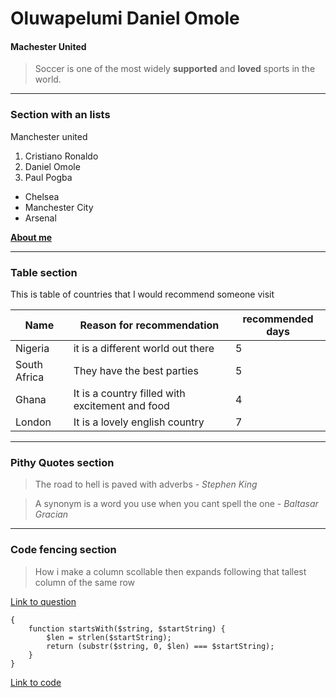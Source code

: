 # Oluwapelumi Daniel Omole

#### Machester United

> Soccer is one of the most widely **supported** and **loved** sports in the world.

***

### Section with an lists

Manchester united

1. Cristiano Ronaldo
2. Daniel Omole
3. Paul Pogba

* Chelsea
* Manchester City
* Arsenal

**[About me](AboutMe.md)**

***

### Table section

This is table of countries that I would recommend someone visit

| Name | Reason for recommendation | recommended days |
| --- | --- | --- |
| Nigeria | it is a different world out there | 5 |
| South Africa | They have the best parties | 5 |
| Ghana | It is a country filled with excitement and food | 4 |
| London | It is a lovely english country | 7 |

***

### Pithy Quotes section

> The road to hell is paved with adverbs - *Stephen King*

> A synonym is a word you use when you cant spell the one - *Baltasar Gracian*

***

### Code fencing section

> How i make a column scollable then expands following that tallest column of the same row 

[Link to question](https://stackoverflow.com/questions/75318760/how-to-make-a-column-scrollable-then-expands-following-the-tallest-column-of-the)

```
{
    function startsWith($string, $startString) { 
        $len = strlen($startString); 
        return (substr($string, 0, $len) === $startString); 
    } 
}
```

[Link to code](https://css-tricks.com/snippets/php/test-if-string-starts-with-certain-characters-in-php/)